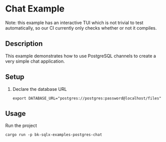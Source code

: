 # Chat Example

Note: this example has an interactive TUI which is not trivial to test automatically,
so our CI currently only checks whether or not it compiles.

## Description

This example demonstrates how to use PostgreSQL channels to create a very simple chat application.

## Setup

1. Declare the database URL

    ```
    export DATABASE_URL="postgres://postgres:password@localhost/files"
    ```

## Usage

Run the project

```
cargo run -p bk-sqlx-examples-postgres-chat
```
